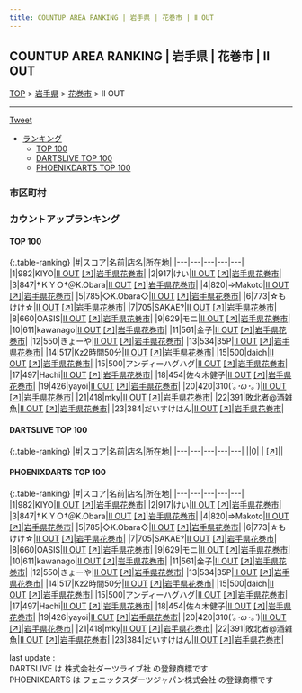 ```yaml
---
title: COUNTUP AREA RANKING | 岩手県 | 花巻市 | Ⅱ OUT
---
```

## COUNTUP AREA RANKING | 岩手県 | 花巻市 | Ⅱ OUT

[TOP](/darts/rank/) > [岩手県](/darts/rank/岩手県/) > [花巻市](/darts/rank/岩手県/花巻市/) > Ⅱ OUT

___

<a href="https://twitter.com/share?ref_src=twsrc%5Etfw" data-text="COUNTUP AREA RANKING | 岩手県花巻市Ⅱ OUT" class="twitter-share-button" data-hashtags="DARTSLIVE,PHOENIXDARTS,darts,ダーツ" data-show-count="false">Tweet</a>

* [ランキング](#カウントアップランキング)
    * [TOP 100](#top-100)
    * [DARTSLIVE TOP 100](#dartslive-top-100)
    * [PHOENIXDARTS TOP 100](#phoenixdarts-top-100)

### 市区町村

<ul>

</ul>

### カウントアップランキング

#### TOP 100



{:.table-ranking}
|#|スコア|名前|店名|所在地|
|---|---|---|---|---|
|1|982|<span class="rank-name-pd">KIYO</span>|<a href="/darts/rank/shops/10452.html">Ⅱ OUT</a> <a href="https://vs.phoenixdarts.com/jp/shop/shopDetailInfo/s_10452?s_seq=10452">[↗]</a>|<a href="/darts/rank/岩手県/花巻市">岩手県花巻市</a>|
|2|917|<span class="rank-name-pd">けい</span>|<a href="/darts/rank/shops/10452.html">Ⅱ OUT</a> <a href="https://vs.phoenixdarts.com/jp/shop/shopDetailInfo/s_10452?s_seq=10452">[↗]</a>|<a href="/darts/rank/岩手県/花巻市">岩手県花巻市</a>|
|3|847|<span class="rank-name-pd">†ＫＹＯ†＠K.Obara</span>|<a href="/darts/rank/shops/10452.html">Ⅱ OUT</a> <a href="https://vs.phoenixdarts.com/jp/shop/shopDetailInfo/s_10452?s_seq=10452">[↗]</a>|<a href="/darts/rank/岩手県/花巻市">岩手県花巻市</a>|
|4|820|<span class="rank-name-pd">⇒Makoto</span>|<a href="/darts/rank/shops/10452.html">Ⅱ OUT</a> <a href="https://vs.phoenixdarts.com/jp/shop/shopDetailInfo/s_10452?s_seq=10452">[↗]</a>|<a href="/darts/rank/岩手県/花巻市">岩手県花巻市</a>|
|5|785|<span class="rank-name-pd">◇K.Obara◇</span>|<a href="/darts/rank/shops/10452.html">Ⅱ OUT</a> <a href="https://vs.phoenixdarts.com/jp/shop/shopDetailInfo/s_10452?s_seq=10452">[↗]</a>|<a href="/darts/rank/岩手県/花巻市">岩手県花巻市</a>|
|6|773|<span class="rank-name-pd">☆もけけ☆</span>|<a href="/darts/rank/shops/10452.html">Ⅱ OUT</a> <a href="https://vs.phoenixdarts.com/jp/shop/shopDetailInfo/s_10452?s_seq=10452">[↗]</a>|<a href="/darts/rank/岩手県/花巻市">岩手県花巻市</a>|
|7|705|<span class="rank-name-pd">SAKAE?</span>|<a href="/darts/rank/shops/10452.html">Ⅱ OUT</a> <a href="https://vs.phoenixdarts.com/jp/shop/shopDetailInfo/s_10452?s_seq=10452">[↗]</a>|<a href="/darts/rank/岩手県/花巻市">岩手県花巻市</a>|
|8|660|<span class="rank-name-pd">OASIS</span>|<a href="/darts/rank/shops/10452.html">Ⅱ OUT</a> <a href="https://vs.phoenixdarts.com/jp/shop/shopDetailInfo/s_10452?s_seq=10452">[↗]</a>|<a href="/darts/rank/岩手県/花巻市">岩手県花巻市</a>|
|9|629|<span class="rank-name-pd">モニ</span>|<a href="/darts/rank/shops/10452.html">Ⅱ OUT</a> <a href="https://vs.phoenixdarts.com/jp/shop/shopDetailInfo/s_10452?s_seq=10452">[↗]</a>|<a href="/darts/rank/岩手県/花巻市">岩手県花巻市</a>|
|10|611|<span class="rank-name-pd">kawanago</span>|<a href="/darts/rank/shops/10452.html">Ⅱ OUT</a> <a href="https://vs.phoenixdarts.com/jp/shop/shopDetailInfo/s_10452?s_seq=10452">[↗]</a>|<a href="/darts/rank/岩手県/花巻市">岩手県花巻市</a>|
|11|561|<span class="rank-name-pd">金子</span>|<a href="/darts/rank/shops/10452.html">Ⅱ OUT</a> <a href="https://vs.phoenixdarts.com/jp/shop/shopDetailInfo/s_10452?s_seq=10452">[↗]</a>|<a href="/darts/rank/岩手県/花巻市">岩手県花巻市</a>|
|12|550|<span class="rank-name-pd">きょーや</span>|<a href="/darts/rank/shops/10452.html">Ⅱ OUT</a> <a href="https://vs.phoenixdarts.com/jp/shop/shopDetailInfo/s_10452?s_seq=10452">[↗]</a>|<a href="/darts/rank/岩手県/花巻市">岩手県花巻市</a>|
|13|534|<span class="rank-name-pd">35P</span>|<a href="/darts/rank/shops/10452.html">Ⅱ OUT</a> <a href="https://vs.phoenixdarts.com/jp/shop/shopDetailInfo/s_10452?s_seq=10452">[↗]</a>|<a href="/darts/rank/岩手県/花巻市">岩手県花巻市</a>|
|14|517|<span class="rank-name-pd">Kz2時間50分</span>|<a href="/darts/rank/shops/10452.html">Ⅱ OUT</a> <a href="https://vs.phoenixdarts.com/jp/shop/shopDetailInfo/s_10452?s_seq=10452">[↗]</a>|<a href="/darts/rank/岩手県/花巻市">岩手県花巻市</a>|
|15|500|<span class="rank-name-pd">daich</span>|<a href="/darts/rank/shops/10452.html">Ⅱ OUT</a> <a href="https://vs.phoenixdarts.com/jp/shop/shopDetailInfo/s_10452?s_seq=10452">[↗]</a>|<a href="/darts/rank/岩手県/花巻市">岩手県花巻市</a>|
|15|500|<span class="rank-name-pd">アンディーハグハグ</span>|<a href="/darts/rank/shops/10452.html">Ⅱ OUT</a> <a href="https://vs.phoenixdarts.com/jp/shop/shopDetailInfo/s_10452?s_seq=10452">[↗]</a>|<a href="/darts/rank/岩手県/花巻市">岩手県花巻市</a>|
|17|497|<span class="rank-name-pd">Hachi</span>|<a href="/darts/rank/shops/10452.html">Ⅱ OUT</a> <a href="https://vs.phoenixdarts.com/jp/shop/shopDetailInfo/s_10452?s_seq=10452">[↗]</a>|<a href="/darts/rank/岩手県/花巻市">岩手県花巻市</a>|
|18|454|<span class="rank-name-pd">佐々木健子</span>|<a href="/darts/rank/shops/10452.html">Ⅱ OUT</a> <a href="https://vs.phoenixdarts.com/jp/shop/shopDetailInfo/s_10452?s_seq=10452">[↗]</a>|<a href="/darts/rank/岩手県/花巻市">岩手県花巻市</a>|
|19|426|<span class="rank-name-pd">yayoi</span>|<a href="/darts/rank/shops/10452.html">Ⅱ OUT</a> <a href="https://vs.phoenixdarts.com/jp/shop/shopDetailInfo/s_10452?s_seq=10452">[↗]</a>|<a href="/darts/rank/岩手県/花巻市">岩手県花巻市</a>|
|20|420|<span class="rank-name-pd">310(*´｡･ω･｡`*)</span>|<a href="/darts/rank/shops/10452.html">Ⅱ OUT</a> <a href="https://vs.phoenixdarts.com/jp/shop/shopDetailInfo/s_10452?s_seq=10452">[↗]</a>|<a href="/darts/rank/岩手県/花巻市">岩手県花巻市</a>|
|21|418|<span class="rank-name-pd">mky</span>|<a href="/darts/rank/shops/10452.html">Ⅱ OUT</a> <a href="https://vs.phoenixdarts.com/jp/shop/shopDetailInfo/s_10452?s_seq=10452">[↗]</a>|<a href="/darts/rank/岩手県/花巻市">岩手県花巻市</a>|
|22|391|<span class="rank-name-pd">敗北者@酒雑魚</span>|<a href="/darts/rank/shops/10452.html">Ⅱ OUT</a> <a href="https://vs.phoenixdarts.com/jp/shop/shopDetailInfo/s_10452?s_seq=10452">[↗]</a>|<a href="/darts/rank/岩手県/花巻市">岩手県花巻市</a>|
|23|384|<span class="rank-name-pd">だいすけはん</span>|<a href="/darts/rank/shops/10452.html">Ⅱ OUT</a> <a href="https://vs.phoenixdarts.com/jp/shop/shopDetailInfo/s_10452?s_seq=10452">[↗]</a>|<a href="/darts/rank/岩手県/花巻市">岩手県花巻市</a>|


#### DARTSLIVE TOP 100



{:.table-ranking}
|#|スコア|名前|店名|所在地|
|---|---|---|---|---|
||0|<span class="rank-name-dl"> </span>|<a href="/darts/rank/shops/.html"></a> <a href="">[↗]</a>|<a href="/darts/rank//"></a>|


#### PHOENIXDARTS TOP 100



{:.table-ranking}
|#|スコア|名前|店名|所在地|
|---|---|---|---|---|
|1|982|<span class="rank-name-pd">KIYO</span>|<a href="/darts/rank/shops/10452.html">Ⅱ OUT</a> <a href="https://vs.phoenixdarts.com/jp/shop/shopDetailInfo/s_10452?s_seq=10452">[↗]</a>|<a href="/darts/rank/岩手県/花巻市">岩手県花巻市</a>|
|2|917|<span class="rank-name-pd">けい</span>|<a href="/darts/rank/shops/10452.html">Ⅱ OUT</a> <a href="https://vs.phoenixdarts.com/jp/shop/shopDetailInfo/s_10452?s_seq=10452">[↗]</a>|<a href="/darts/rank/岩手県/花巻市">岩手県花巻市</a>|
|3|847|<span class="rank-name-pd">†ＫＹＯ†＠K.Obara</span>|<a href="/darts/rank/shops/10452.html">Ⅱ OUT</a> <a href="https://vs.phoenixdarts.com/jp/shop/shopDetailInfo/s_10452?s_seq=10452">[↗]</a>|<a href="/darts/rank/岩手県/花巻市">岩手県花巻市</a>|
|4|820|<span class="rank-name-pd">⇒Makoto</span>|<a href="/darts/rank/shops/10452.html">Ⅱ OUT</a> <a href="https://vs.phoenixdarts.com/jp/shop/shopDetailInfo/s_10452?s_seq=10452">[↗]</a>|<a href="/darts/rank/岩手県/花巻市">岩手県花巻市</a>|
|5|785|<span class="rank-name-pd">◇K.Obara◇</span>|<a href="/darts/rank/shops/10452.html">Ⅱ OUT</a> <a href="https://vs.phoenixdarts.com/jp/shop/shopDetailInfo/s_10452?s_seq=10452">[↗]</a>|<a href="/darts/rank/岩手県/花巻市">岩手県花巻市</a>|
|6|773|<span class="rank-name-pd">☆もけけ☆</span>|<a href="/darts/rank/shops/10452.html">Ⅱ OUT</a> <a href="https://vs.phoenixdarts.com/jp/shop/shopDetailInfo/s_10452?s_seq=10452">[↗]</a>|<a href="/darts/rank/岩手県/花巻市">岩手県花巻市</a>|
|7|705|<span class="rank-name-pd">SAKAE?</span>|<a href="/darts/rank/shops/10452.html">Ⅱ OUT</a> <a href="https://vs.phoenixdarts.com/jp/shop/shopDetailInfo/s_10452?s_seq=10452">[↗]</a>|<a href="/darts/rank/岩手県/花巻市">岩手県花巻市</a>|
|8|660|<span class="rank-name-pd">OASIS</span>|<a href="/darts/rank/shops/10452.html">Ⅱ OUT</a> <a href="https://vs.phoenixdarts.com/jp/shop/shopDetailInfo/s_10452?s_seq=10452">[↗]</a>|<a href="/darts/rank/岩手県/花巻市">岩手県花巻市</a>|
|9|629|<span class="rank-name-pd">モニ</span>|<a href="/darts/rank/shops/10452.html">Ⅱ OUT</a> <a href="https://vs.phoenixdarts.com/jp/shop/shopDetailInfo/s_10452?s_seq=10452">[↗]</a>|<a href="/darts/rank/岩手県/花巻市">岩手県花巻市</a>|
|10|611|<span class="rank-name-pd">kawanago</span>|<a href="/darts/rank/shops/10452.html">Ⅱ OUT</a> <a href="https://vs.phoenixdarts.com/jp/shop/shopDetailInfo/s_10452?s_seq=10452">[↗]</a>|<a href="/darts/rank/岩手県/花巻市">岩手県花巻市</a>|
|11|561|<span class="rank-name-pd">金子</span>|<a href="/darts/rank/shops/10452.html">Ⅱ OUT</a> <a href="https://vs.phoenixdarts.com/jp/shop/shopDetailInfo/s_10452?s_seq=10452">[↗]</a>|<a href="/darts/rank/岩手県/花巻市">岩手県花巻市</a>|
|12|550|<span class="rank-name-pd">きょーや</span>|<a href="/darts/rank/shops/10452.html">Ⅱ OUT</a> <a href="https://vs.phoenixdarts.com/jp/shop/shopDetailInfo/s_10452?s_seq=10452">[↗]</a>|<a href="/darts/rank/岩手県/花巻市">岩手県花巻市</a>|
|13|534|<span class="rank-name-pd">35P</span>|<a href="/darts/rank/shops/10452.html">Ⅱ OUT</a> <a href="https://vs.phoenixdarts.com/jp/shop/shopDetailInfo/s_10452?s_seq=10452">[↗]</a>|<a href="/darts/rank/岩手県/花巻市">岩手県花巻市</a>|
|14|517|<span class="rank-name-pd">Kz2時間50分</span>|<a href="/darts/rank/shops/10452.html">Ⅱ OUT</a> <a href="https://vs.phoenixdarts.com/jp/shop/shopDetailInfo/s_10452?s_seq=10452">[↗]</a>|<a href="/darts/rank/岩手県/花巻市">岩手県花巻市</a>|
|15|500|<span class="rank-name-pd">daich</span>|<a href="/darts/rank/shops/10452.html">Ⅱ OUT</a> <a href="https://vs.phoenixdarts.com/jp/shop/shopDetailInfo/s_10452?s_seq=10452">[↗]</a>|<a href="/darts/rank/岩手県/花巻市">岩手県花巻市</a>|
|15|500|<span class="rank-name-pd">アンディーハグハグ</span>|<a href="/darts/rank/shops/10452.html">Ⅱ OUT</a> <a href="https://vs.phoenixdarts.com/jp/shop/shopDetailInfo/s_10452?s_seq=10452">[↗]</a>|<a href="/darts/rank/岩手県/花巻市">岩手県花巻市</a>|
|17|497|<span class="rank-name-pd">Hachi</span>|<a href="/darts/rank/shops/10452.html">Ⅱ OUT</a> <a href="https://vs.phoenixdarts.com/jp/shop/shopDetailInfo/s_10452?s_seq=10452">[↗]</a>|<a href="/darts/rank/岩手県/花巻市">岩手県花巻市</a>|
|18|454|<span class="rank-name-pd">佐々木健子</span>|<a href="/darts/rank/shops/10452.html">Ⅱ OUT</a> <a href="https://vs.phoenixdarts.com/jp/shop/shopDetailInfo/s_10452?s_seq=10452">[↗]</a>|<a href="/darts/rank/岩手県/花巻市">岩手県花巻市</a>|
|19|426|<span class="rank-name-pd">yayoi</span>|<a href="/darts/rank/shops/10452.html">Ⅱ OUT</a> <a href="https://vs.phoenixdarts.com/jp/shop/shopDetailInfo/s_10452?s_seq=10452">[↗]</a>|<a href="/darts/rank/岩手県/花巻市">岩手県花巻市</a>|
|20|420|<span class="rank-name-pd">310(*´｡･ω･｡`*)</span>|<a href="/darts/rank/shops/10452.html">Ⅱ OUT</a> <a href="https://vs.phoenixdarts.com/jp/shop/shopDetailInfo/s_10452?s_seq=10452">[↗]</a>|<a href="/darts/rank/岩手県/花巻市">岩手県花巻市</a>|
|21|418|<span class="rank-name-pd">mky</span>|<a href="/darts/rank/shops/10452.html">Ⅱ OUT</a> <a href="https://vs.phoenixdarts.com/jp/shop/shopDetailInfo/s_10452?s_seq=10452">[↗]</a>|<a href="/darts/rank/岩手県/花巻市">岩手県花巻市</a>|
|22|391|<span class="rank-name-pd">敗北者@酒雑魚</span>|<a href="/darts/rank/shops/10452.html">Ⅱ OUT</a> <a href="https://vs.phoenixdarts.com/jp/shop/shopDetailInfo/s_10452?s_seq=10452">[↗]</a>|<a href="/darts/rank/岩手県/花巻市">岩手県花巻市</a>|
|23|384|<span class="rank-name-pd">だいすけはん</span>|<a href="/darts/rank/shops/10452.html">Ⅱ OUT</a> <a href="https://vs.phoenixdarts.com/jp/shop/shopDetailInfo/s_10452?s_seq=10452">[↗]</a>|<a href="/darts/rank/岩手県/花巻市">岩手県花巻市</a>|


<div class="footer border-top border-gray-light mt-5 pt-3 text-right text-gray">
    last update : <span style="font-weight: italic" id="foot_last_modified"></span><br />
    DARTSLIVE は 株式会社ダーツライブ社 の登録商標です<br />
    PHOENIXDARTS は フェニックスダーツジャパン株式会社 の登録商標です<br />
</div>

<script src="https://cdnjs.cloudflare.com/ajax/libs/jquery.tablesorter/2.31.3/js/jquery.tablesorter.min.js" integrity="sha512-qzgd5cYSZcosqpzpn7zF2ZId8f/8CHmFKZ8j7mU4OUXTNRd5g+ZHBPsgKEwoqxCtdQvExE5LprwwPAgoicguNg==" crossorigin="anonymous" referrerpolicy="no-referrer"></script>
<link rel="stylesheet" href="https://cdnjs.cloudflare.com/ajax/libs/jquery.tablesorter/2.31.3/css/theme.default.min.css" integrity="sha512-wghhOJkjQX0Lh3NSWvNKeZ0ZpNn+SPVXX1Qyc9OCaogADktxrBiBdKGDoqVUOyhStvMBmJQ8ZdMHiR3wuEq8+w==" crossorigin="anonymous" referrerpolicy="no-referrer" />
<script>
$(function() {
    $(".table-ranking").tablesorter({sortList:[[0, 0]]});
    $("#foot_last_modified").text(formatDate(new Date(document.lastModified), 'yyyy-MM-dd HH:mm:ss'));
});
</script>

<script async src="https://platform.twitter.com/widgets.js" charset="utf-8"></script>